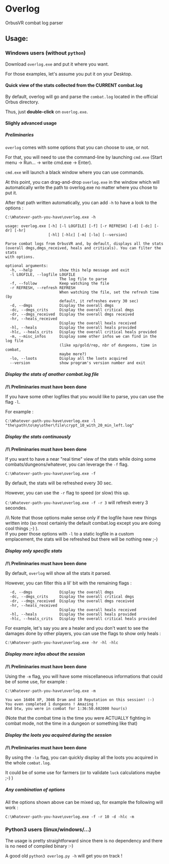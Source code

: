 # Overlog

OrbusVR combat log parser

## Usage: 

### Windows users (without `python`)

Download `overlog.exe` and put it where you want.

For those examples, let's assume you put it on your Desktop.


#### Quick view of the stats collected from the CURRENT combat.log

By default, overlog will go and parse the `combat.log` located in the official Orbus directory.

Thus, just **double-click** on `overlog.exe`.


#### Slighly advanced usage

##### Preliminaries

`overlog` comes with some options that you can choose to use, or not.

For that, you will need to use the command-line by launching `cmd.exe` (Start menu -> Run... -> write cmd.exe -> Enter).

`cmd.exe` will launch a black window where you can use commands.

At this point, you can drag-and-drop `overlog.exe` in the window which will automatically write the path to overlog.exe no matter where you chose to put it.

After that path written automatically, you can add `-h` to have a look to the options : 

`C:\Whatever-path-you-have\overlog.exe -h`

```
usage: overlog.exe [-h] [-l LOGFILE] [-f] [-r REFRESH] [-d] [-dc] [-dr] [-hr]
                   [-hl] [-hlc] [-m] [-lo] [--version]

Parse combat logs from OrbusVR and, by default, displays all the stats
(overall dmgs,dmgs_received, heals and criticals). You can filter the stats
with options.

optional arguments:
  -h, --help            show this help message and exit
  -l LOGFILE, --logfile LOGFILE
                        The log file to parse
  -f, --follow          Keep watching the file
  -r REFRESH, --refresh REFRESH
                        When watching the file, set the refresh time (by
                        default, it refreshes every 30 sec)
  -d, --dmgs            Display the overall dmgs
  -dc, --dmgs_crits     Display the overall critical dmgs
  -dr, --dmgs_received  Display the overall dmgs received
  -hr, --heals_received
                        Display the overall heals received
  -hl, --heals          Display the overall heals provided
  -hlc, --heals_crits   Display the overall critical heals provided
  -m, --misc_infos      Display some other infos we can find in the log file
                        (like xp/gold/rep, nbr of dungeons, time in combat,
                        maybe more?)
  -lo, --loots          Display all the loots acquired
  --version             show program's version number and exit
```

##### Display the stats of another combat.log file

**/!\ Preliminaries must have been done**

If you have some other logfiles that you would like to parse, you can use the flag `-l`.

For example : 

`C:\Whatever-path-you-have\overlog.exe -l "the\path\to\my\other\file\crypt_10_with_20_min_left.log"`

##### Display the stats continuously

**/!\ Preliminaries must have been done**

If you want to have a near "real time" view of the stats while doing some combats/dungeons/whatever, you can leverage the `-f` flag.

`C:\Whatever-path-you-have\overlog.exe -f`


By default, the stats will be refreshed every 30 sec.

However, you can use the `-r` flag to speed (or slow) this up.

`C:\Whatever-path-you-have\overlog.exe -f -r 3` will refresh every 3 secondes.

/i\ Note that those options make sense only if the logfile have new things written into (so most certainly the default combat.log except you are doing cool things ;-) ).  
If you peer those options with `-l` to a static logfile in a custom emplacement, the stats will be refreshed but there will be nothing new ;-)  

##### Display only specific stats

**/!\ Preliminaries must have been done**

By default, `overlog` will show all the stats it parsed.

However, you can filter this a lil' bit with the remaining flags : 
```
  -d, --dmgs            Display the overall dmgs
  -dc, --dmgs_crits     Display the overall critical dmgs
  -dr, --dmgs_received  Display the overall dmgs received
  -hr, --heals_received
                        Display the overall heals received
  -hl, --heals          Display the overall heals provided
  -hlc, --heals_crits   Display the overall critical heals provided
```

For example, let's say you are a healer and you don't want to see the damages done by other players, you can use the flags to show only heals : 

`C:\Whatever-path-you-have\overlog.exe -hr -hl -hlc`

##### Display more infos about the session

**/!\ Preliminaries must have been done**

Using the `-m` flag, you will have some miscellaneous informations that could be of some use, for example : 

`C:\Whatever-path-you-have\overlog.exe -m`

```
You won 16404 XP, 3046 Dram and 10 Reputation on this session! :-)
You even completed 1 dungeons ! Amazing !
And btw, you were in combat for 1:36:50.602000 hour(s)
```
(Note that the combat time is the time you were ACTUALLY fighting in combat mode, not the time in a dungeon or something like that)


##### Display the loots you acquired during the session

**/!\ Preliminaries must have been done**

By using the `-lo` flag, you can quickly display all the loots you acquired in the whole `combat.log`.

It could be of some use for farmers (or to validate `luck` calculations maybe ;-) )

##### Any combination of options

All the options shown above can be mixed up, for example the following will work : 

`C:\Whatever-path-you-have\overlog.exe -f -r 10 -d -hlc -m`

### Python3 users (linux/windows/...)

The usage is pretty straightforward since there is no dependency and there is no need of compiled binary :-)

A good old `python3 overlog.py -h` will get you on track !
